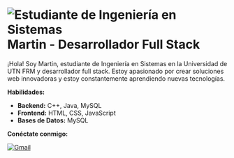 # **<img src="https://img.shields.io/badge/Estudiante-Ingeniería%20en%20Sistemas-blueviolet" alt="Estudiante de Ingeniería en Sistemas"> Martin - Desarrollador Full Stack**

¡Hola! Soy Martin, estudiante de Ingeniería en Sistemas en la Universidad de UTN FRM y desarrollador full stack. Estoy apasionado por crear soluciones web innovadoras y estoy constantemente aprendiendo nuevas tecnologías.

**Habilidades:**

* **Backend:** C++, Java, MySQL
* **Frontend:** HTML, CSS, JavaScript
* **Bases de Datos:** MySQL

**Conéctate conmigo:**

[<img src="https://img.shields.io/badge/Gmail-red?style=for-the-badge&logo=gmail" alt="Gmail">](mailto:martinberon02@gmail.com)
